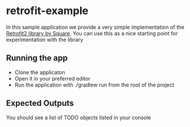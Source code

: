 # retrofit-example

In this sample application we provide a very simple implementation of the [Retrofit2 library by Square](https://square.github.io/retrofit/).  You can use this as a nice starting point for experimentation with the library

## Running the app

- Clone the applicaton
- Open it in your preferred editor
- Run the application with ./gradlew run from the root of the project

## Expected Outputs

You should see a list of TODO objects listed in your console

